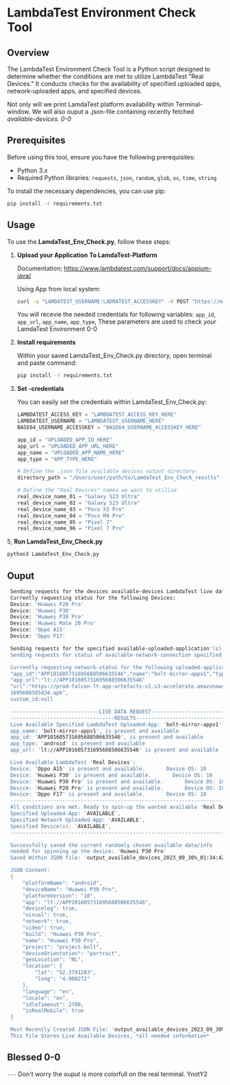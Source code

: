 # LambdaTest Environment Check Tool

## Overview

The LambdaTest Environment Check Tool is a Python script designed to determine whether the conditions are met to utilize LambdaTest "Real Devices." It conducts checks for the availability of specified uploaded apps, network-uploaded apps, and specified devices.

Not only will we print LamdaTest platform availability within Terminal-window. We will also ouput a .json-file containing recently fetched *available-devices*. *0-0*


## Prerequisites

Before using this tool, ensure you have the following prerequisites:

- Python 3.x
- Required Python libraries: `requests`, `json`, `random`, `glob`, `os`, `time`, `string`

To install the necessary dependencies, you can use pip:

   ```bash
   pip install -r requirements.txt
   ```

## Usage

To use the **LamdaTest_Env_Check.py**, follow these steps:
1. **Upload your Application To LamdaTest-Platform**

   Documentation; https://www.lambdatest.com/support/docs/appium-java/

   Using App from local system:
   ```bash
   curl -u "LAMDATEST_USERNAME:LADMATEST_ACCESSKEY" -X POST "https://manual-api.lambdatest.com/app/upload/realDevice" -F "appFile=@"/Users/user/path/to/APP_NAME.apk"" -F "name="APP_NAME""
   ```
   
   You will recevie the needed credentials for following variables:
   `app_id`, `app_url`, `app_name`, `app_type`, 
   These parameters are used to check *your* LamdaTest Environment 0-0
   

3. **Install requirements**

   Within your saved LamdaTest_Env_Check.py directory, open terminal and paste command:

   ```bash
   pip install -r requirements.txt
   ```

4. **Set -credentials**

   You can easily set the credentials within LamdaTest_Env_Check.py:

   ```python
   LAMBDATEST_ACCESS_KEY = "LAMBDATEST_ACCESS_KEY_HERE"
   LAMBDATEST_USERNAME = "LAMBDATEST_USERNAME_HERE"
   BASE64_USERNAME_ACCESSKEY = "BASE64_USERNAME_ACCESSKEY_HERE"
   
   app_id = "UPLOADED_APP_ID_HERE"
   app_url = "UPLOADED_APP_URL_HERE"
   app_name = "UPLOADED_APP_NAME_HERE"
   app_type = "APP_TYPE_HERE"

   # Define the .json file available devices output directory:
   directory_path = "/Users/user/path/to/LamdaTest_Env_Check_results"
   
   # Define the "Real Devices" names we want to utilize
   real_device_name_01 = "Galaxy S23 Ultra"
   real_device_name_02 = "Galaxy S23 Ultra"
   real_device_name_03 = "Poco X3 Pro"
   real_device_name_04 = "Poco M4 Pro"
   real_device_name_05 = "Pixel 7"
   real_device_name_06 = "Pixel 7 Pro"
   ```

5, **Run LamdaTest_Env_Check.py**
   ```bash
   python3 LamdaTest_Env_Check.py
   ```

## Ouput 
```bash
 Sending requests for the devices available-devices LambdaTest live data...
 Currently requesting status for the following Devices:
 Device: 'Huawei P20 Pro'
 Device: 'Huawei P30'
 Device: 'Huawei P30 Pro'
 Device: 'Huawei Mate 20 Pro'
 Device: 'Oppo A15'
 Device: 'Oppo F17'

 Sending requests for the specified available-uploaded-application'(s) LambdaTest live data...
 Sending requests for status of available-network-connection specified uploaded application LambdaTest live data...

 Currently requesting network-status for the following uploaded-application:
 "app_id":"APP101605731695688506635546","name":"bolt-mirror-appv1","type":"android",
 "app_url":"lt://APP101605731695688506635546"
 "url":"https://prod-falcon-lt-app-artefacts-v1.s3-accelerate.amazonaws.com/prod/1520084/2023/09/26/boltmirrorappapk-    
 1695688505434.apk",
 custom_id:null

 -----------------------------LIVE DATA REQUEST----------------------------------------
 ----------------------------------RESULTS---------------------------------------------
 Live Available Specified LambdaTest Uploaded-App: 'bolt-mirror-appv1',
 app_name: 'bolt-mirror-appv1', is present and available
 app_id: 'APP101605731695688506635546', is present and available
 app_type: 'android' is present and available
 app_url: 'lt://APP101605731695688506635546' is present and available

 Live Available LambdaTest 'Real Devices':
 Device: 'Oppo A15' is present and available.       Device OS: 10
 Device: 'Huawei P30' is present and available.       Device OS: 10
 Device: 'Huawei P30 Pro' is present and available.       Device OS: 10
 Device: 'Huawei P20 Pro' is present and available.       Device OS: 10
 Device: 'Oppo F17' is present and available.       Device OS: 10
 --------------------------------------------------------------------------- 
 All conditions are met. Ready to spin-up the wanted available 'Real Device'! 
 Specified Uploaded-App: 'AVAILABLE', 
 Specified Network Uploaded-App: 'AVAILABLE', 
 Specified Device(s): 'AVAILABLE', 
 --------------------------------------------------------------------------- 

 Successfully saved the current randomly chosen available data/info
 needed for spinning up the device: 'Huawei P30 Pro' 
 Saved Within JSON file: 'output_available_devices_2023_09_30%_01:34:42uC.json'

 JSON Content:
 {
     "platformName": "android",
     "deviceName": "Huawei P30 Pro",
     "platformVersion": "10",
     "app": "lt://APP101605731695688506635546",
     "devicelog": true,
     "visual": true,
     "network": true,
     "video": true,
     "build": "Huawei P30 Pro",
     "name": "Huawei P30 Pro",
     "project": "project-bolt",
     "deviceOrientation": "portrait",
     "geoLocation": "NL",
     "location": {
         "lat": "52.3791283",
         "long": "4.900272"
     },
     "language": "en",
     "locale": "en",
     "idleTimeout": 2700,
     "isRealMobile": true
 }

 Most Recently Created JSON File: 'output_available_devices_2023_09_30%_01:34:42uC.json'
 This File Stores Live Available Devices, *all needed information*
```
## Blessed 0-0
```---```
Don't worry the ouput is more colorfull on the real terminal. YnotY2 



   


